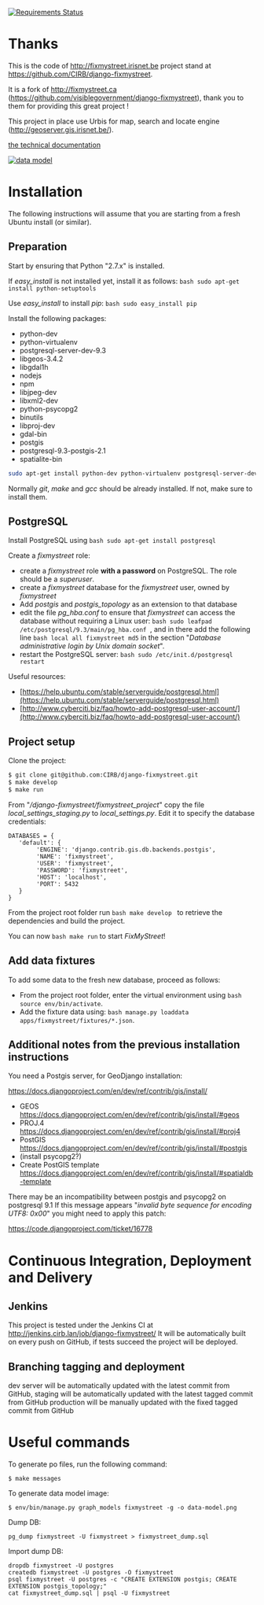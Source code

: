 
[![Requirements Status](https://requires.io/github/CIRB/django-fixmystreet/requirements.png?branch=master)](https://requires.io/github/CIRB/django-fixmystreet/requirements/?branch=master)

Thanks
======

This is the code of http://fixmystreet.irisnet.be project stand at https://github.com/CIRB/django-fixmystreet.

It is a fork of http://fixmystreet.ca (https://github.com/visiblegovernment/django-fixmystreet), thank you to them for providing this great project !

This project in place use Urbis for map, search and locate engine (http://geoserver.gis.irisnet.be/).

[the technical documentation](http://fixmystreet.irisnetlab.be/admin/doc/)

[![data model](https://raw.github.com/CIRB/django-fixmystreet/master/data-model.png)](http://fixmystreet.irisnetlab.be/admin/doc/)


Installation
============

The following instructions will assume that you are starting from a fresh Ubuntu install (or similar).

Preparation
-----------

Start by ensuring that Python "2.7.x" is installed.

If *easy_install* is not installed yet, install it as follows: ```bash sudo apt-get install python-setuptools```

Use *easy_install* to install *pip*: ```bash sudo easy_install pip ```

Install the following packages:

* python-dev
* python-virtualenv
* postgresql-server-dev-9.3
* libgeos-3.4.2
* libgdal1h
* nodejs
* npm
* libjpeg-dev
* libxml2-dev
* python-psycopg2
* binutils
* libproj-dev
* gdal-bin
* postgis
* postgresql-9.3-postgis-2.1
* spatialite-bin

```bash
sudo apt-get install python-dev python-virtualenv postgresql-server-dev-9.3 libgeos-3.4.2 libgdal1h nodejs npm libjpeg-dev libxml2-dev python-psycopg2 binutils libproj-dev gdal-bin postgis postgresql-9.3-postgis-2.1 spatialite-bin
```

Normally *git*, *make* and *gcc* should be already installed. If not, make sure to install them.

PostgreSQL
----------

Install PostgreSQL using ```bash sudo apt-get install postgresql```

Create a *fixmystreet* role:

* create a *fixmystreet* role **with a password** on PostgreSQL. The role should be a *superuser*.
* create a *fixmystreet* database for the *fixmystreet* user, owned by *fixmystreet*
* Add *postgis* and *postgis_topology* as an extension to that database
* edit the file *pg_hba.conf* to ensure that *fixmystreet* can access the database without requiring a Linux user: ```bash sudo leafpad /etc/postgresql/9.3/main/pg_hba.conf ```, and in there add the following line ```bash local all fixmystreet md5``` in the section "*Database administrative login by Unix domain socket*".
* restart the PostgreSQL server: ```bash sudo /etc/init.d/postgresql restart```

Useful resources:

* [https://help.ubuntu.com/stable/serverguide/postgresql.html](https://help.ubuntu.com/stable/serverguide/postgresql.html)
* [http://www.cyberciti.biz/faq/howto-add-postgresql-user-account/](http://www.cyberciti.biz/faq/howto-add-postgresql-user-account/)

Project setup
-------------

Clone the project:

```bash
$ git clone git@github.com:CIRB/django-fixmystreet.git
$ make develop
$ make run
```

From "*/django-fixmystreet/fixmystreet_project*" copy the file *local_settings_staging.py* to *local_settings.py*.
Edit it to specify the database credentials:

    DATABASES = {
       'default': {
            'ENGINE': 'django.contrib.gis.db.backends.postgis',
            'NAME': 'fixmystreet',
            'USER': 'fixmystreet',
            'PASSWORD': 'fixmystreet',
            'HOST': 'localhost',
            'PORT': 5432
       }
    }

From the project root folder run ```bash make develop ``` to retrieve the dependencies and build the project.

You can now ```bash make run``` to start *FixMyStreet*!

Add data fixtures
-----------------

To add some data to the fresh new database, proceed as follows:

* From the project root folder, enter the virtual environment using ```bash source env/bin/activate```.
* Add the fixture data using: ```bash manage.py loaddata apps/fixmystreet/fixtures/*.json```.

Additional notes from the previous installation instructions
------------------------------------------------------------

You need a Postgis server, for GeoDjango installation:

https://docs.djangoproject.com/en/dev/ref/contrib/gis/install/

- GEOS https://docs.djangoproject.com/en/dev/ref/contrib/gis/install/#geos
- PROJ.4 https://docs.djangoproject.com/en/dev/ref/contrib/gis/install/#proj4
- PostGIS https://docs.djangoproject.com/en/dev/ref/contrib/gis/install/#postgis
- (install psycopg2?)
- Create PostGIS template https://docs.djangoproject.com/en/dev/ref/contrib/gis/install/#spatialdb-template

There may be an incompatibility between postgis and psycopg2 on postgresql 9.1
If this message appears "*invalid byte sequence for encoding UTF8: 0x00*" you might need to apply this patch:

https://code.djangoproject.com/ticket/16778

Continuous Integration, Deployment and Delivery
===============================================

Jenkins
-------

This project is tested under the Jenkins CI at http://jenkins.cirb.lan/job/django-fixmystreet/
It will be automatically built on every push on GitHub, if tests succeed
the project will be deployed.


Branching tagging and deployment
--------------------------------

dev server will be automatically updated with the latest commit from GitHub,
staging will be automatically updated with the latest tagged commit from GitHub
production will be manually updated with the fixed tagged commit from GitHub


Useful commands
===============

To generate po files, run the following command:

    $ make messages

To generate data model image:

    $ env/bin/manage.py graph_models fixmystreet -g -o data-model.png


Dump DB:

    pg_dump fixmystreet -U fixmystreet > fixmystreet_dump.sql

Import dump DB:

    dropdb fixmystreet -U postgres
    createdb fixmystreet -U postgres -O fixmystreet
    psql fixmystreet -U postgres -c "CREATE EXTENSION postgis; CREATE EXTENSION postgis_topology;"
    cat fixmystreet_dump.sql | psql -U fixmystreet
